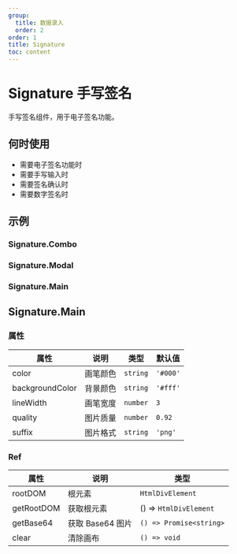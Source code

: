 ```yaml
---
group:
  title: 数据录入
  order: 2
order: 1
title: Signature
toc: content
---
```


# Signature 手写签名

手写签名组件，用于电子签名功能。

## 何时使用

- 需要电子签名功能时
- 需要手写输入时
- 需要签名确认时
- 需要数字签名时

## 示例

### Signature.Combo

<code src="./demos/Combo/index.jsx"></code>

### Signature.Modal

<code src="./demos/Modal/index.jsx"></code>

### Signature.Main

<code src="./demos/Main/index.jsx"></code>

## Signature.Main

### 属性

| 属性            | 说明     | 类型     | 默认值   |
| --------------- | -------- | -------- | -------- |
| color           | 画笔颜色 | `string` | `'#000'` |
| backgroundColor | 背景颜色 | `string` | `'#fff'` |
| lineWidth       | 画笔宽度 | `number` | `3`      |
| quality         | 图片质量 | `number` | `0.92`   |
| suffix          | 图片格式 | `string` | `'png'`  |

### Ref

| 属性       | 说明             | 类型                    |
| ---------- | ---------------- | ----------------------- |
| rootDOM    | 根元素           | `HtmlDivElement`        |
| getRootDOM | 获取根元素       | () => `HtmlDivElement`  |
| getBase64  | 获取 Base64 图片 | `() => Promise<string>` |
| clear      | 清除画布         | `() => void`            |
